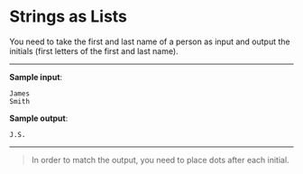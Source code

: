 # Strings as Lists

You need to take the first and last name of a person as input and output the initials (first letters of the first and last name).

---

**Sample input**:  
```
James
Smith
```

**Sample output**:  
```
J.S.
```

---

>In order to match the output, you need to place dots after each initial.